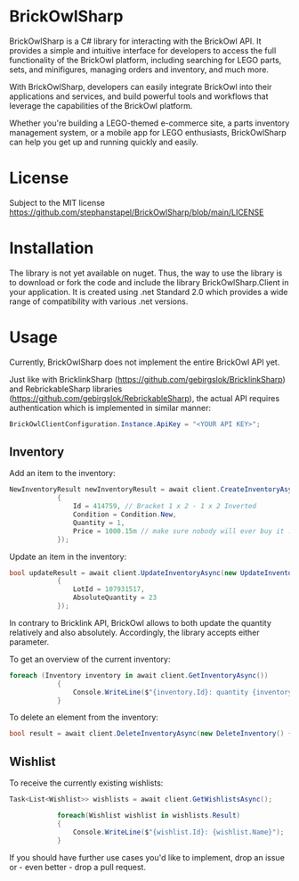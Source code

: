 # BrickOwlSharp

BrickOwlSharp is a C# library for interacting with the BrickOwl API. It provides a simple and intuitive interface for developers to access the full functionality of the BrickOwl platform, including searching for LEGO parts, sets, and minifigures, managing orders and inventory, and much more.

With BrickOwlSharp, developers can easily integrate BrickOwl into their applications and services, and build powerful tools and workflows that leverage the capabilities of the BrickOwl platform.

Whether you're building a LEGO-themed e-commerce site, a parts inventory management system, or a mobile app for LEGO enthusiasts, BrickOwlSharp can help you get up and running quickly and easily.

# License
Subject to the MIT license https://github.com/stephanstapel/BrickOwlSharp/blob/main/LICENSE

# Installation
The library is not yet available on nuget. Thus, the way to use the library is to download or fork the code and include the library BrickOwlSharp.Client in your application. It is created using .net Standard 2.0 which provides a wide range of compatibility with various .net versions.

# Usage
Currently, BrickOwlSharp does not implement the entire BrickOwl API yet.

Just like with BricklinkSharp (https://github.com/gebirgslok/BricklinkSharp) and RebrickableSharp libraries (https://github.com/gebirgslok/RebrickableSharp), the actual API requires authentication which is implemented in similar manner:

```C#
BrickOwlClientConfiguration.Instance.ApiKey = "<YOUR API KEY>";
```

## Inventory
Add an item to the inventory:

```C#
NewInventoryResult newInventoryResult = await client.CreateInventoryAsync(new NewInventory()
            {
                Id = 414759, // Bracket 1 x 2 - 1 x 2 Inverted
                Condition = Condition.New,
                Quantity = 1,
                Price = 1000.15m // make sure nobody will ever buy it :)
            });
```

Update an item in the inventory:

```C#
bool updateResult = await client.UpdateInventoryAsync(new UpdateInventory()
            {
                LotId = 107931517,
                AbsoluteQuantity = 23                
            }); 
```
In contrary to Bricklink API, BrickOwl allows to both update the quantity relatively and also absolutely. Accordingly, the library accepts either parameter.

To get an overview of the current inventory:

```C#
foreach (Inventory inventory in await client.GetInventoryAsync())
            {
                Console.WriteLine($"{inventory.Id}: quantity {inventory.Quantity}, lot id: {inventory.LotId}");
            }
```

To delete an element from the inventory:

```C#
bool result = await client.DeleteInventoryAsync(new DeleteInventory() { LotId = 107931627 });
```

## Wishlist
To receive the currently existing wishlists:
```C#
Task<List<Wishlist>> wishlists = await client.GetWishlistsAsync();

            foreach(Wishlist wishlist in wishlists.Result) 
            {
                Console.WriteLine($"{wishlist.Id}: {wishlist.Name}");
            }
```




If you should have further use cases you'd like to implement, drop an issue or - even better - drop a pull request.
